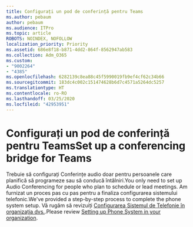 ```yaml
---
title: Configurați un pod de conferință pentru Teams
ms.author: pebaum
author: pebaum
ms.audience: ITPro
ms.topic: article
ROBOTS: NOINDEX, NOFOLLOW
localization_priority: Priority
ms.assetid: 686e8f18-b871-4dd2-864f-8562947ab583
ms.collection: Adm_O365
ms.custom:
- "9002264"
- "4385"
ms.openlocfilehash: 6282139c8ea88c45f5990019fb9ef4cf62c34b66
ms.sourcegitcommit: 183dc4c002c151474628b6d7c4571a5264dc5257
ms.translationtype: HT
ms.contentlocale: ro-RO
ms.lasthandoff: 03/25/2020
ms.locfileid: "42953951"
---
```

# <a name="set-up-a-conferencing-bridge-for-teams"></a><span data-ttu-id="baa3b-102">Configurați un pod de conferință pentru Teams</span><span class="sxs-lookup"><span data-stu-id="baa3b-102">Set up a conferencing bridge for Teams</span></span>

<span data-ttu-id="baa3b-103">Trebuie să configurați Conferințe audio doar pentru persoanele care planifică să programeze sau să conducă întâlniri.</span><span class="sxs-lookup"><span data-stu-id="baa3b-103">You only need to set up Audio Conferencing for people who plan to schedule or lead meetings.</span></span> <span data-ttu-id="baa3b-104">Am furnizat un proces pas cu pas pentru a finaliza configurarea sistemului telefonic.</span><span class="sxs-lookup"><span data-stu-id="baa3b-104">We've provided a step-by-step process to complete the phone system setup.</span></span> <span data-ttu-id="baa3b-105">Vă rugăm să revizuiți [Configurarea Sistemul de Telefonie în organizația dvs.](https://docs.microsoft.com/MicrosoftTeams/phone-number-calling-plans/port-order-overview).</span><span class="sxs-lookup"><span data-stu-id="baa3b-105">Please review [Setting up Phone System in your organization](https://docs.microsoft.com/MicrosoftTeams/phone-number-calling-plans/port-order-overview).</span></span>
